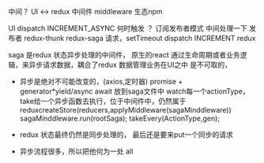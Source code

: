 中间？ UI <-> redux
中间件 middleware 生态npm

UI  dispatch INCREMENT_ASYNC
何时触发 ？ 订阅发布者模式
中间处理一下 发布者 redux-thunk redux-saga 请求，setTimeout dispatch INCREMENT
redux

saga 是redux 状态异步处理的中间件，
原生的react 通过生命周期或者业务逻辑，来异步请求数据，耦合了redux 数据管理业务在UI之中
是不可取的，
- 异步是绝对不可能改变的，(axios,定时器)
    promise + generator*yield/async 
    await
    放到saga文件中
    watch每一个actionType，take给一个异步函数去执行，位于中间件中，仍然属于reduxcreateStore(reducers,applyMiddleware(sagaMinddleware))
    sagaMinddleware.run(rootSaga);
    takeEvery(ActionType,gen);
- redux 状态最终仍然是同步处理的，
  最后还是要来put一个同步的请求

- 异步流程很多，所以把他何为一处 all